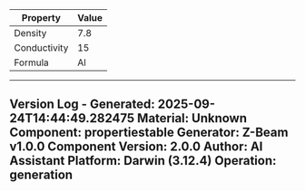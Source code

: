 | Property | Value |
|----------|-------|
| Density | 7.8 |
| Conductivity | 15 |
| Formula | Al |


---
Version Log - Generated: 2025-09-24T14:44:49.282475
Material: Unknown
Component: propertiestable
Generator: Z-Beam v1.0.0
Component Version: 2.0.0
Author: AI Assistant
Platform: Darwin (3.12.4)
Operation: generation
---